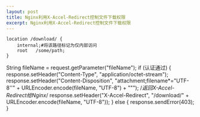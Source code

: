```yaml
---
layout: post
title: Nginx利用X-Accel-Redirect控制文件下载权限
excerpt: Nginx利用X-Accel-Redirect控制文件下载权限
---
```


```
location /download/ {
    internal;#将该路径标记为仅内部访问
    root   /some/path;
}
```
String fileName = request.getParameter("fileName");
if (认证通过) {
    response.setHeader("Content-Type", "application/octet-stream");
    response.setHeader("Content-Disposition", "attachment;filename*=\"UTF-8''" + URLEncoder.encode(fileName, "UTF-8") + "\"");
    /*返回X-Accel-Redirect给Nginx*/
    response.setHeader("X-Accel-Redirect", "/download/" + URLEncoder.encode(fileName, "UTF-8"));
} else {
    response.sendError(403);
}
```